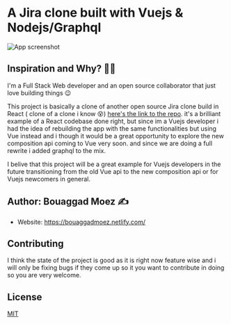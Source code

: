 # A Jira clone built with Vuejs & Nodejs/Graphql

[visit the live app]: https://google.com/

![App screenshot](app.png)

## Inspiration and Why? 🤷‍♀️

I'm a Full Stack Web developer and an open source collaborator that just love building things 😉

This project is basically a clone of another open source Jira clone build in React ( clone of a clone i know 😵) [here's the link to the repo](https://github.com/oldboyxx/jira_clone). it's a brilliant example of a React codebase done right, but since im a Vuejs developer i had the idea of rebuilding the app with the same functionalities but using Vue instead and i though it would be a great opportunity to explore the new composition api coming to Vue very soon. and since we are doing a full rewrite i added graphql to the mix.

I belive that this project will be a great example for Vuejs developers in the future transitioning from the old Vue api to the new composition api or for Vuejs newcomers in general.

## Author: Bouaggad Moez ✍️

- Website: https://bouaggadmoez.netlify.com/

## Contributing

I think the state of the project is good as it is right now feature wise and i will only be fixing bugs if they come up so it you want to contribute in doing so you are very welcome.

## License

[MIT](https://opensource.org/licenses/MIT)
